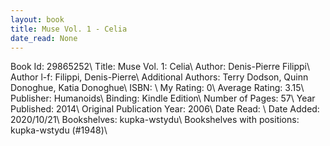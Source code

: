 ```yaml
---
layout: book
title: Muse Vol. 1 - Celia
date_read: None
---
```


Book Id: 29865252\ 
Title: Muse Vol. 1: Celia\ 
Author: Denis-Pierre Filippi\ 
Author l-f: Filippi, Denis-Pierre\ 
Additional Authors: Terry Dodson, Quinn Donoghue, Katia Donoghue\ 
ISBN: \ 
My Rating: 0\ 
Average Rating: 3.15\ 
Publisher: Humanoids\ 
Binding: Kindle Edition\ 
Number of Pages: 57\ 
Year Published: 2014\ 
Original Publication Year: 2006\ 
Date Read: \ 
Date Added: 2020/10/21\ 
Bookshelves: kupka-wstydu\ 
Bookshelves with positions: kupka-wstydu (#1948)\ 

